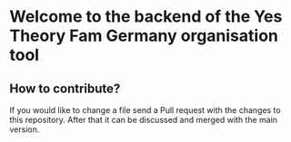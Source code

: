 # Welcome to the backend of the Yes Theory Fam Germany organisation tool
## How to contribute?
If you would like to change a file send a Pull request with the changes to this repository. After that it can be discussed and merged with the main version.

